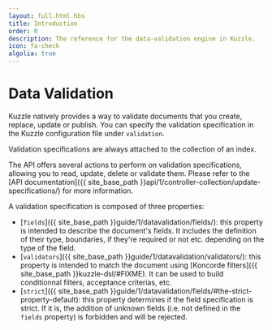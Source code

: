 ```yaml
---
layout: full.html.hbs
title: Introduction
order: 0
description: The reference for the data-validation engine in Kuzzle.
icon: fa-check
algolia: true
---
```



# Data Validation

Kuzzle natively provides a way to validate documents that you create, replace, update or publish.
You can specify the validation specification in the Kuzzle configuration file under `validation`.

Validation specifications are always attached to the collection of an index.

The API offers several actions to perform on validation specifications, allowing you to read, update, delete or validate them. Please refer to the [API documentation]({{ site_base_path }}api/1/controller-collection/update-specifications/) for more information.

A validation specification is composed of three properties:

* [`fields`]({{ site_base_path }}guide/1/datavalidation/fields/): this property is intended to describe the document's fields. It includes the definition of their type, boundaries, if they're required or not etc. depending on the type of the field.
* [`validators`]({{ site_base_path }}guide/1/datavalidation/validators/): this property is intended to match the document using [Koncorde filters]({{ site_base_path }}kuzzle-dsl/#FIXME). It can be used to build conditionnal filters, acceptance criterias, etc.
* [`strict`]({{ site_base_path }}guide/1/datavalidation/fields/#the-strict-property-default): this property determines if the field specification is strict. If it is, the addition of unknown fields (i.e. not defined in the `fields` property) is forbidden and will be rejected.
